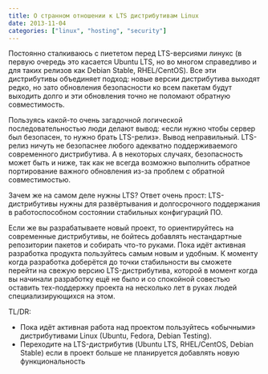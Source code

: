 ```yaml
---
title: О странном отношении к LTS дистрибутивам Linux
date: 2013-11-04
categories: ["linux", "hosting", "security"]
---
```


Постоянно сталкиваюсь с пиететом перед LTS-версиями линукс (в первую очередь это касается Ubuntu LTS, но во многом справедливо и для таких релизов как Debian Stable, RHEL/CentOS). Все эти дистрибутивы объединяет подход: новые версии дистрибутива выходят редко, но зато обновления безопасности ко всем пакетам будут выходить долго и эти обновления точно не поломают обратную совместимость.

Пользуясь какой-то очень загадочной логической последовательностью люди делают вывод: «если нужно чтобы сервер был безопасен, то нужно брать LTS-релиз». Вывод неправильный. LTS-релиз ничуть не безопаснее любого адекватно поддерживаемого современного дистрибутива. А в некоторых случаях, безопасность может быть и ниже, так как не всегда возможно выполнить обратное портирование важного обновления из-за проблем с обратной совместимостью.

Зачем же на самом деле нужны LTS? Ответ очень прост: LTS-дистрибутивы нужны для развёртывания и долгосрочного поддержания в работоспособном состоянии стабильных конфигураций ПО.

Если же вы разрабатываете новый проект, то ориентируйтесь на современные дистрибутивы, не бойтесь добавлять нестандартные репозитории пакетов и собирать что-то руками. Пока идёт активная разработка продукта пользуйтесь самым новым и удобным. К моменту когда разработка доберётся до точки стабильности вы сможете перейти на свежую версию LTS-дистрибутива, которой в момент когда вы начинали разработку ещё не было и со спокойной совестью оставить тех-поддержку проекта на несколько лет в руках людей специализирующихся на этом.

TL/DR:

* Пока идёт активная работа над проектом пользуйтесь «обычными» дистрибутивами Linux (Ubuntu, Fedora, Debian Testing).
* Переходите на LTS-дистрибутив (Ubuntu LTS, RHEL/CentOS, Debian Stable) если в проект больше не планируется добавлять новую функциональность

